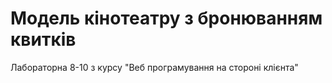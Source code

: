 # Модель кінотеатру з бронюванням квитків

Лабораторна 8-10 з курсу "Веб програмування на стороні клієнта"
